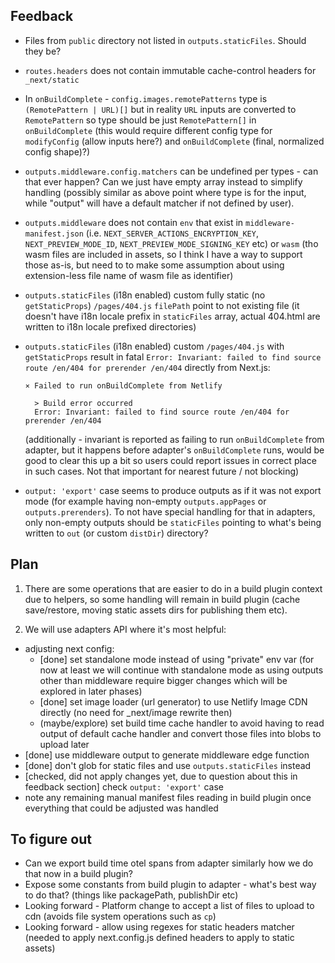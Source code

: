 ## Feedback

- Files from `public` directory not listed in `outputs.staticFiles`. Should they be?
- `routes.headers` does not contain immutable cache-control headers for `_next/static`
- In `onBuildComplete` - `config.images.remotePatterns` type is `(RemotePattern | URL)[]` but in
  reality `URL` inputs are converted to `RemotePattern` so type should be just `RemotePattern[]` in
  `onBuildComplete` (this would require different config type for `modifyConfig` (allow inputs
  here?) and `onBuildComplete` (final, normalized config shape)?)
- `outputs.middleware.config.matchers` can be undefined per types - can that ever happen? Can we
  just have empty array instead to simplify handling (possibly similar as above point where type is
  for the input, while "output" will have a default matcher if not defined by user).
- `outputs.middleware` does not contain `env` that exist in `middleware-manifest.json` (i.e.
  `NEXT_SERVER_ACTIONS_ENCRYPTION_KEY`, `NEXT_PREVIEW_MODE_ID`, `NEXT_PREVIEW_MODE_SIGNING_KEY` etc)
  or `wasm` (tho wasm files are included in assets, so I think I have a way to support those as-is,
  but need to to make some assumption about using extension-less file name of wasm file as
  identifier)
- `outputs.staticFiles` (i18n enabled) custom fully static (no `getStaticProps`) `/pages/404.js`
  `filePath` point to not existing file (it doesn't have i18n locale prefix in `staticFiles` array,
  actual 404.html are written to i18n locale prefixed directories)
- `outputs.staticFiles` (i18n enabled) custom `/pages/404.js` with `getStaticProps` result in fatal
  `Error: Invariant: failed to find source route /en/404 for prerender /en/404` directly from
  Next.js:

  ```
  ⨯ Failed to run onBuildComplete from Netlify

    > Build error occurred
    Error: Invariant: failed to find source route /en/404 for prerender /en/404
  ```

  (additionally - invariant is reported as failing to run `onBuildComplete` from adapter, but it
  happens before adapter's `onBuildComplete` runs, would be good to clear this up a bit so users
  could report issues in correct place in such cases. Not that important for nearest future / not
  blocking)

- `output: 'export'` case seems to produce outputs as if it was not export mode (for example having
  non-empty `outputs.appPages` or `outputs.prerenders`). To not have special handling for that in
  adapters, only non-empty outputs should be `staticFiles` pointing to what's being written to `out`
  (or custom `distDir`) directory?

## Plan

1. There are some operations that are easier to do in a build plugin context due to helpers, so some
   handling will remain in build plugin (cache save/restore, moving static assets dirs for
   publishing them etc).

2. We will use adapters API where it's most helpful:

- adjusting next config:
  - [done] set standalone mode instead of using "private" env var (for now at least we will continue
    with standalone mode as using outputs other than middleware require bigger changes which will be
    explored in later phases)
  - [done] set image loader (url generator) to use Netlify Image CDN directly (no need for
    \_next/image rewrite then)
  - (maybe/explore) set build time cache handler to avoid having to read output of default cache
    handler and convert those files into blobs to upload later
- [done] use middleware output to generate middleware edge function
- [done] don't glob for static files and use `outputs.staticFiles` instead
- [checked, did not apply changes yet, due to question about this in feedback section] check
  `output: 'export'` case
- note any remaining manual manifest files reading in build plugin once everything that could be
  adjusted was handled

## To figure out

- Can we export build time otel spans from adapter similarly how we do that now in a build plugin?
- Expose some constants from build plugin to adapter - what's best way to do that? (things like
  packagePath, publishDir etc)
- Looking forward - Platform change to accept a list of files to upload to cdn (avoids file system
  operations such as `cp`)
- Looking forward - allow using regexes for static headers matcher (needed to apply next.config.js
  defined headers to apply to static assets)
